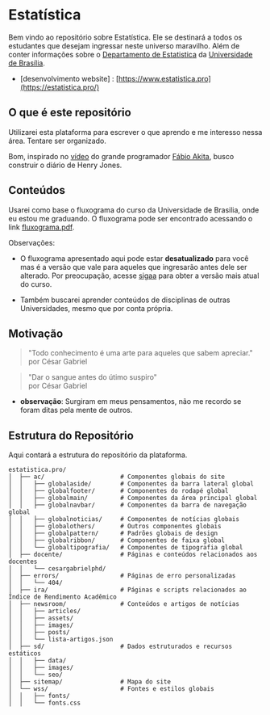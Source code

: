 # Estatística

Bem vindo ao repositório sobre Estatística. Ele se destinará a todos os estudantes que desejam ingressar neste universo maravilho. Além de conter informações sobre o [Departamento de Estatistica](https://est.unb.br) da [Universidade de Brasília](https://www.unb.br).

- [desenvolvimento website] : [https://www.estatistica.pro](https://estatistica.pro/)

## O que é este repositório
Utilizarei esta plataforma para escrever o que aprendo e me interesso nessa área. Tentare ser organizado.

Bom, inspirado no [vídeo](https://youtu.be/ii5Q2fCl8C0?si=HSEXqfi3OrwKGird) do grande programador [Fábio Akita](https://www.youtube.com/@Akitando?sub_confirmation=1), busco construir o diário de Henry Jones.


## Conteúdos 
Usarei como base o fluxograma do curso da Universidade de Brasilia, onde eu estou me graduando.
O fluxograma pode ser encontrado acessando o link [fluxograma.pdf](/sd/data/br/curso/fluxograma.pdf).

Observações: 
- O fluxograma apresentado aqui pode estar **desatualizado** para você mas é a versão que vale para aqueles que ingresarão antes dele ser alterado. Por preocupação, acesse [sigaa](https://sigaa.unb.br/sigaa/public/componentes/busca_componentes.jsf?aba=p-ensino) para obter a versão mais atual do curso.

- Também buscarei aprender conteúdos de disciplinas de outras Universidades, mesmo que por conta própria.

## Motivação
> "Todo conhecimento é uma arte para aqueles que sabem apreciar."  
> por César Gabriel


> "Dar o sangue antes do útimo suspiro"  
> por César Gabriel

- **observação**: Surgiram em meus pensamentos, não me recordo se foram ditas pela mente de outros.

## Estrutura do Repositório
Aqui contará a estrutura do repositório da plataforma.

```
estatistica.pro/
│  ├── ac/                     # Componentes globais do site
│  │   ├── globalaside/        # Componentes da barra lateral global
│  │   ├── globalfooter/       # Componentes do rodapé global
│  │   ├── globalmain/         # Componentes da área principal global
│  │   ├── globalnavbar/       # Componentes da barra de navegação global
│  │   ├── globalnoticias/     # Componentes de notícias globais
│  │   ├── globalothers/       # Outros componentes globais
│  │   ├── globalpattern/      # Padrões globais de design
│  │   ├── globalribbon/       # Componentes de faixa global
│  │   └── globaltipografia/   # Componentes de tipografia global
│  ├── docente/                # Páginas e conteúdos relacionados aos docentes
│  │   └── cesargabrielphd/
│  ├── errors/                 # Páginas de erro personalizadas
│  │   └── 404/
│  ├── ira/                    # Páginas e scripts relacionados ao Índice de Rendimento Acadêmico
│  ├── newsroom/               # Conteúdos e artigos de notícias
│  │   ├── articles/
│  │   ├── assets/
│  │   ├── images/
│  │   ├── posts/
│  │   └── lista-artigos.json
│  ├── sd/                     # Dados estruturados e recursos estáticos
│  │   ├── data/
│  │   ├── images/
│  │   └── seo/
│  ├── sitemap/                # Mapa do site
│  └── wss/                    # Fontes e estilos globais
│  │   ├── fonts/
│  │   └── fonts.css
```